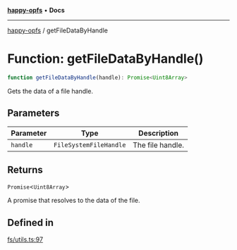 [**happy-opfs**](../README.md) • **Docs**

***

[happy-opfs](../README.md) / getFileDataByHandle

# Function: getFileDataByHandle()

```ts
function getFileDataByHandle(handle): Promise<Uint8Array>
```

Gets the data of a file handle.

## Parameters

| Parameter | Type | Description |
| ------ | ------ | ------ |
| `handle` | `FileSystemFileHandle` | The file handle. |

## Returns

`Promise`\<`Uint8Array`\>

A promise that resolves to the data of the file.

## Defined in

[fs/utils.ts:97](https://github.com/JiangJie/happy-opfs/blob/a6314c4612c605f77895adcb9d6d91abcaafaa7d/src/fs/utils.ts#L97)
